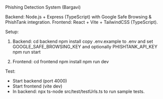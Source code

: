 Phishing Detection System (Bargavi)

Backend: Node.js + Express (TypeScript) with Google Safe Browsing & PhishTank integration.
Frontend: React + Vite + TailwindCSS (TypeScript).

Setup:
  1. Backend:
     cd backend
     npm install
     copy .env.example to .env and set GOOGLE_SAFE_BROWSING_KEY and optionally PHISHTANK_API_KEY
     npm run start

  2. Frontend:
     cd frontend
     npm install
     npm run dev

Test:
  - Start backend (port 4000)
  - Start frontend (vite dev)
  - In backend: npx ts-node src/test/testUrls.ts to run sample tests.
